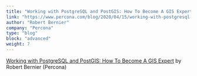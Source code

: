 ```yaml
---
title: "Working with PostgreSQL and PostGIS: How To Become A GIS Expert"
link: "https://www.percona.com/blog/2020/04/15/working-with-postgresql-and-postgis-how-to-become-a-gis-expert/"
author: "Robert Bernier"
company: "Percona"
type: "blog"
block: "advanced"
weight: 7
---
```


[Working with PostgreSQL and PostGIS: How To Become A GIS Expert](https://www.percona.com/blog/2020/04/15/working-with-postgresql-and-postgis-how-to-become-a-gis-expert/) by Robert Bernier (Percona)
